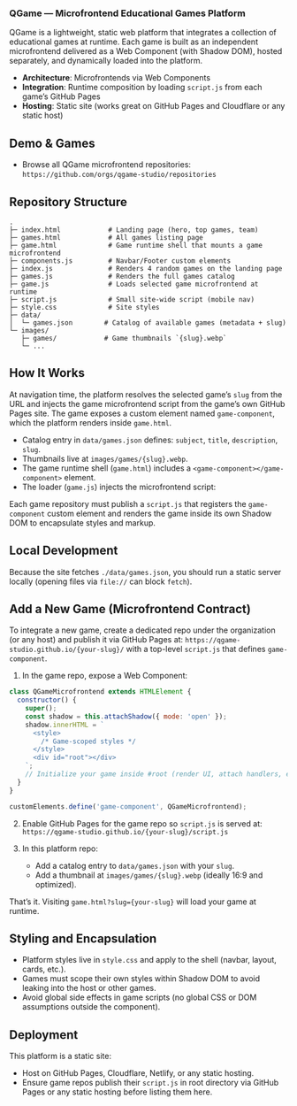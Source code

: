 ### QGame — Microfrontend Educational Games Platform

QGame is a lightweight, static web platform that integrates a collection of educational games at runtime. Each game is built as an independent microfrontend delivered as a Web Component (with Shadow DOM), hosted separately, and dynamically loaded into the platform.

- **Architecture**: Microfrontends via Web Components
- **Integration**: Runtime composition by loading `script.js` from each game’s GitHub Pages
- **Hosting**: Static site (works great on GitHub Pages and Cloudflare or any static host)


## Demo & Games

- Browse all QGame microfrontend repositories: `https://github.com/orgs/qgame-studio/repositories`


## Repository Structure

```text
.
├─ index.html            # Landing page (hero, top games, team)
├─ games.html            # All games listing page
├─ game.html             # Game runtime shell that mounts a game microfrontend
├─ components.js         # Navbar/Footer custom elements
├─ index.js              # Renders 4 random games on the landing page
├─ games.js              # Renders the full games catalog
├─ game.js               # Loads selected game microfrontend at runtime
├─ script.js             # Small site-wide script (mobile nav)
├─ style.css             # Site styles
├─ data/
│  └─ games.json        # Catalog of available games (metadata + slug)
└─ images/
   ├─ games/            # Game thumbnails `{slug}.webp`
   └─ ...
```


## How It Works

At navigation time, the platform resolves the selected game’s `slug` from the URL and injects the game microfrontend script from the game’s own GitHub Pages site. The game exposes a custom element named `game-component`, which the platform renders inside `game.html`.

- Catalog entry in `data/games.json` defines: `subject`, `title`, `description`, `slug`.
- Thumbnails live at `images/games/{slug}.webp`.
- The game runtime shell (`game.html`) includes a `<game-component></game-component>` element.
- The loader (`game.js`) injects the microfrontend script:


Each game repository must publish a `script.js` that registers the `game-component` custom element and renders the game inside its own Shadow DOM to encapsulate styles and markup.


## Local Development

Because the site fetches `./data/games.json`, you should run a static server locally (opening files via `file://` can block `fetch`).


## Add a New Game (Microfrontend Contract)

To integrate a new game, create a dedicated repo under the organization (or any host) and publish it via GitHub Pages at: `https://qgame-studio.github.io/{your-slug}/` with a top-level `script.js` that defines `game-component`.

1) In the game repo, expose a Web Component:

```javascript
class QGameMicrofrontend extends HTMLElement {
  constructor() {
    super();
    const shadow = this.attachShadow({ mode: 'open' });
    shadow.innerHTML = `
      <style>
        /* Game-scoped styles */
      </style>
      <div id="root"></div>
    `;
    // Initialize your game inside #root (render UI, attach handlers, etc.)
  }
}

customElements.define('game-component', QGameMicrofrontend);
```

2) Enable GitHub Pages for the game repo so `script.js` is served at:
   `https://qgame-studio.github.io/{your-slug}/script.js`

3) In this platform repo:
   - Add a catalog entry to `data/games.json` with your `slug`.
   - Add a thumbnail at `images/games/{slug}.webp` (ideally 16:9 and optimized).

That’s it. Visiting `game.html?slug={your-slug}` will load your game at runtime.


## Styling and Encapsulation

- Platform styles live in `style.css` and apply to the shell (navbar, layout, cards, etc.).
- Games must scope their own styles within Shadow DOM to avoid leaking into the host or other games.
- Avoid global side effects in game scripts (no global CSS or DOM assumptions outside the component).


## Deployment

This platform is a static site:
- Host on GitHub Pages, Cloudflare, Netlify, or any static hosting.
- Ensure game repos publish their `script.js` in root directory via GitHub Pages or any static hosting before listing them here.

